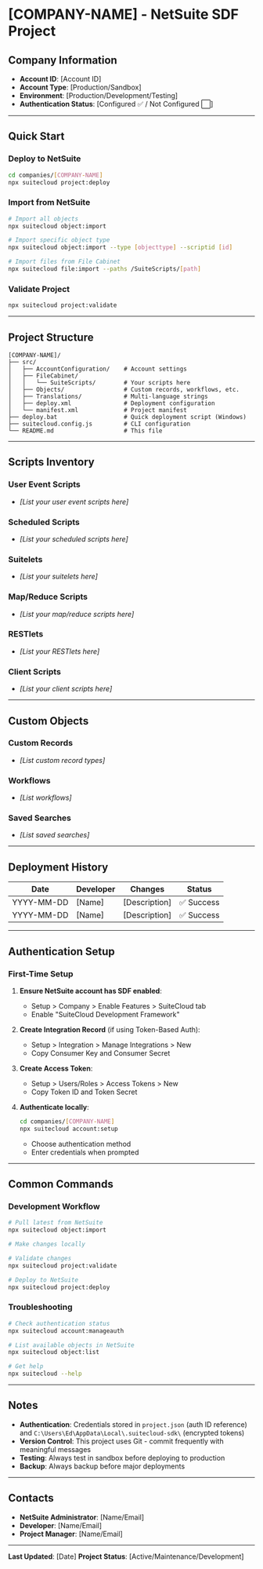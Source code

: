# [COMPANY-NAME] - NetSuite SDF Project

## Company Information

- **Account ID**: [Account ID]
- **Account Type**: [Production/Sandbox]
- **Environment**: [Production/Development/Testing]
- **Authentication Status**: [Configured ✅ / Not Configured ⬜]

---

## Quick Start

### Deploy to NetSuite
```bash
cd companies/[COMPANY-NAME]
npx suitecloud project:deploy
```

### Import from NetSuite
```bash
# Import all objects
npx suitecloud object:import

# Import specific object type
npx suitecloud object:import --type [objecttype] --scriptid [id]

# Import files from File Cabinet
npx suitecloud file:import --paths /SuiteScripts/[path]
```

### Validate Project
```bash
npx suitecloud project:validate
```

---

## Project Structure

```
[COMPANY-NAME]/
├── src/
│   ├── AccountConfiguration/    # Account settings
│   ├── FileCabinet/
│   │   └── SuiteScripts/        # Your scripts here
│   ├── Objects/                 # Custom records, workflows, etc.
│   ├── Translations/            # Multi-language strings
│   ├── deploy.xml               # Deployment configuration
│   └── manifest.xml             # Project manifest
├── deploy.bat                   # Quick deployment script (Windows)
├── suitecloud.config.js         # CLI configuration
└── README.md                    # This file
```

---

## Scripts Inventory

### User Event Scripts
- *[List your user event scripts here]*

### Scheduled Scripts
- *[List your scheduled scripts here]*

### Suitelets
- *[List your suitelets here]*

### Map/Reduce Scripts
- *[List your map/reduce scripts here]*

### RESTlets
- *[List your RESTlets here]*

### Client Scripts
- *[List your client scripts here]*

---

## Custom Objects

### Custom Records
- *[List custom record types]*

### Workflows
- *[List workflows]*

### Saved Searches
- *[List saved searches]*

---

## Deployment History

| Date | Developer | Changes | Status |
|------|-----------|---------|--------|
| YYYY-MM-DD | [Name] | [Description] | ✅ Success |
| YYYY-MM-DD | [Name] | [Description] | ✅ Success |

---

## Authentication Setup

### First-Time Setup

1. **Ensure NetSuite account has SDF enabled**:
   - Setup > Company > Enable Features > SuiteCloud tab
   - Enable "SuiteCloud Development Framework"

2. **Create Integration Record** (if using Token-Based Auth):
   - Setup > Integration > Manage Integrations > New
   - Copy Consumer Key and Consumer Secret

3. **Create Access Token**:
   - Setup > Users/Roles > Access Tokens > New
   - Copy Token ID and Token Secret

4. **Authenticate locally**:
   ```bash
   cd companies/[COMPANY-NAME]
   npx suitecloud account:setup
   ```
   - Choose authentication method
   - Enter credentials when prompted

---

## Common Commands

### Development Workflow
```bash
# Pull latest from NetSuite
npx suitecloud object:import

# Make changes locally

# Validate changes
npx suitecloud project:validate

# Deploy to NetSuite
npx suitecloud project:deploy
```

### Troubleshooting
```bash
# Check authentication status
npx suitecloud account:manageauth

# List available objects in NetSuite
npx suitecloud object:list

# Get help
npx suitecloud --help
```

---

## Notes

- **Authentication**: Credentials stored in `project.json` (auth ID reference) and `C:\Users\Ed\AppData\Local\.suitecloud-sdk\` (encrypted tokens)
- **Version Control**: This project uses Git - commit frequently with meaningful messages
- **Testing**: Always test in sandbox before deploying to production
- **Backup**: Always backup before major deployments

---

## Contacts

- **NetSuite Administrator**: [Name/Email]
- **Developer**: [Name/Email]
- **Project Manager**: [Name/Email]

---

**Last Updated**: [Date]
**Project Status**: [Active/Maintenance/Development]
